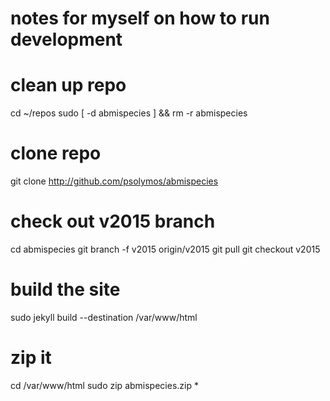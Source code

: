 # notes for myself on how to run development

# clean up repo
cd ~/repos
sudo [ -d abmispecies ] && rm -r abmispecies

# clone repo
git clone http://github.com/psolymos/abmispecies

# check out v2015 branch
cd abmispecies
git branch -f v2015 origin/v2015
git pull
git checkout v2015

# build the site
sudo jekyll build --destination /var/www/html

# zip it
cd /var/www/html
sudo zip abmispecies.zip *
